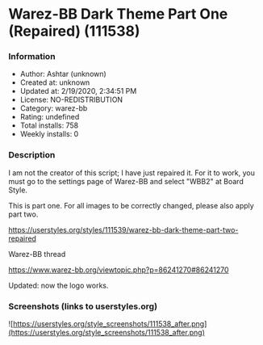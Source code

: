 # Warez-BB Dark Theme Part One (Repaired) (111538)

### Information
- Author: Ashtar (unknown)
- Created at: unknown
- Updated at: 2/19/2020, 2:34:51 PM
- License: NO-REDISTRIBUTION
- Category: warez-bb
- Rating: undefined
- Total installs: 758
- Weekly installs: 0


### Description
I am not the creator of this script; I have just repaired it. For it to work, you must go to the settings page of Warez-BB and select "WBB2" at Board Style.

This is part one. For all images to be correctly changed, please also apply part two.

https://userstyles.org/styles/111539/warez-bb-dark-theme-part-two-repaired

Warez-BB thread

https://www.warez-bb.org/viewtopic.php?p=86241270#86241270

Updated: now the logo works.


### Screenshots (links to userstyles.org)
![https://userstyles.org/style_screenshots/111538_after.png](https://userstyles.org/style_screenshots/111538_after.png)


